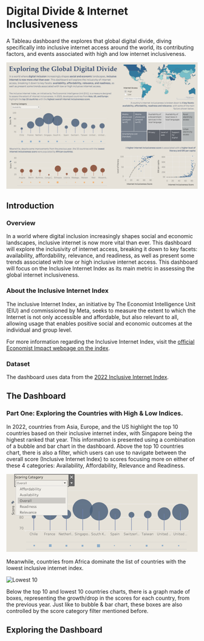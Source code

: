 # Digital Divide & Internet Inclusiveness
A Tableau dashboard the explores that global digital divide, diving specifically into inclusive internet access around the world, its contributing factors, and events associated with high and low internet inclusiveness.

![Dashboard](https://github.com/Gianatmaja/Digital-Divide-Dashboard/blob/main/images/Dashboard.png)

## Introduction

### Overview
In a world where digital inclusion increasingly shapes social and economic landscapes, inclusive internet is now more vital than ever. This dashboard will explore the inclusivity of internet access, breaking it down to key facets: availability, affordability, relevance, and readiness, as well as present some trends associated with low or high inclusive internet access. This dashboard will focus on the Inclusive Internet Index as its main metric in assessing the global internet inclusiveness.

### About the Inclusive Internet Index
The inclusive Internet Index, an initiative by The Economist Intelligence Unit (EIU) and commissioned by Meta, seeks to measure the extent to which the Internet is not only accessible and affordable, but also relevant to all, allowing usage that enables positive social and economic outcomes at the individual and group level.

For more information regarding the Inclusive Internet Index, visit the [official Economist Impact webpage on the index](https://impact.economist.com/projects/inclusive-internet-index/about).

### Dataset
The dashboard uses data from the [2022 Inclusive Internet Index](https://impact.economist.com/projects/inclusive-internet-index/2022).

## The Dashboard

### Part One: Exploring the Countries with High & Low Indices.
In 2022, countries from Asia, Europe, and the US highlight the top 10 countries based on their inclusive internet index, with Singapore being the highest ranked that year. This information is presented using a combination of a bubble and bar chart in the dashboard. Above the top 10 countries chart, there is also a filter, which users can use to navigate between the overall score (Inclusive Internet Index) to scores focusing more on either of these 4 categories: Availability, Affordability, Relevance and Readiness.

![Highest 10](https://github.com/Gianatmaja/Digital-Divide-Dashboard/blob/main/images/highest10.png)

Meanwhile, countries from Africa dominate the list of countries with the lowest inclusive internet index.

![Lowest 10](https://github.com/Gianatmaja/Digital-Divide-Dashboard/blob/main/images/lowest10-0.png)

Below the top 10 and lowest 10 countries charts, there is a graph made of boxes, representing the growth/drop in the scores for each country, from the previous year. Just like to bubble & bar chart, these boxes are also controlled by the score category filter mentioned before.

## Exploring the Dashboard

